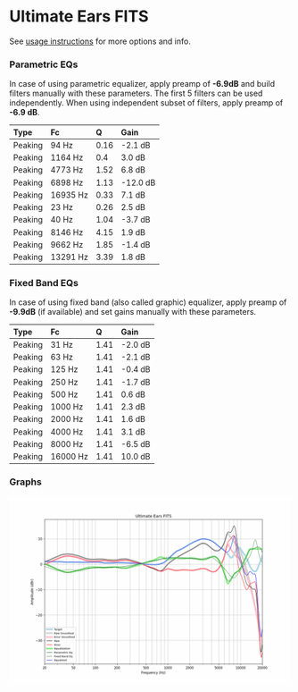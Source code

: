 # Ultimate Ears FITS
See [usage instructions](https://github.com/jaakkopasanen/AutoEq#usage) for more options and info.

### Parametric EQs
In case of using parametric equalizer, apply preamp of **-6.9dB** and build filters manually
with these parameters. The first 5 filters can be used independently.
When using independent subset of filters, apply preamp of **-6.9 dB**.

| Type    | Fc       |    Q | Gain     |
|:--------|:---------|:-----|:---------|
| Peaking | 94 Hz    | 0.16 | -2.1 dB  |
| Peaking | 1164 Hz  | 0.4  | 3.0 dB   |
| Peaking | 4773 Hz  | 1.52 | 6.8 dB   |
| Peaking | 6898 Hz  | 1.13 | -12.0 dB |
| Peaking | 16935 Hz | 0.33 | 7.1 dB   |
| Peaking | 23 Hz    | 0.26 | 2.5 dB   |
| Peaking | 40 Hz    | 1.04 | -3.7 dB  |
| Peaking | 8146 Hz  | 4.15 | 1.9 dB   |
| Peaking | 9662 Hz  | 1.85 | -1.4 dB  |
| Peaking | 13291 Hz | 3.39 | 1.8 dB   |

### Fixed Band EQs
In case of using fixed band (also called graphic) equalizer, apply preamp of **-9.9dB**
(if available) and set gains manually with these parameters.

| Type    | Fc       |    Q | Gain    |
|:--------|:---------|:-----|:--------|
| Peaking | 31 Hz    | 1.41 | -2.0 dB |
| Peaking | 63 Hz    | 1.41 | -2.1 dB |
| Peaking | 125 Hz   | 1.41 | -0.4 dB |
| Peaking | 250 Hz   | 1.41 | -1.7 dB |
| Peaking | 500 Hz   | 1.41 | 0.6 dB  |
| Peaking | 1000 Hz  | 1.41 | 2.3 dB  |
| Peaking | 2000 Hz  | 1.41 | 1.6 dB  |
| Peaking | 4000 Hz  | 1.41 | 3.1 dB  |
| Peaking | 8000 Hz  | 1.41 | -6.5 dB |
| Peaking | 16000 Hz | 1.41 | 10.0 dB |

### Graphs
![](./Ultimate%20Ears%20FITS.png)